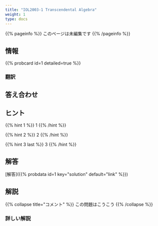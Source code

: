 ```yaml
---
title: "IOL2003-1 Transcendental Algebra"
weight: 1
type: docs
---
```


{{% pageinfo %}}
このページは未編集です
{{% /pageinfo %}}

## 情報

{{% probcard id=1 detailed=true %}}

### 翻訳

## 答え合わせ

## ヒント

{{% hint 1 %}}
1
{{% /hint %}}

{{% hint 2 %}}
2
{{% /hint %}}

{{% hint 3 last %}}
3
{{% /hint %}}

## 解答

[解答]({{% probdata id=1 key="solution" default="link" %}})

## 解説

{{% collapse title="コメント" %}}
この問題はこうこう
{{% /collapse %}}

### 詳しい解説

